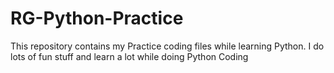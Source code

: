 # RG-Python-Practice
This repository contains my Practice coding files while learning Python. I do lots of fun stuff and learn a lot while doing Python Coding
